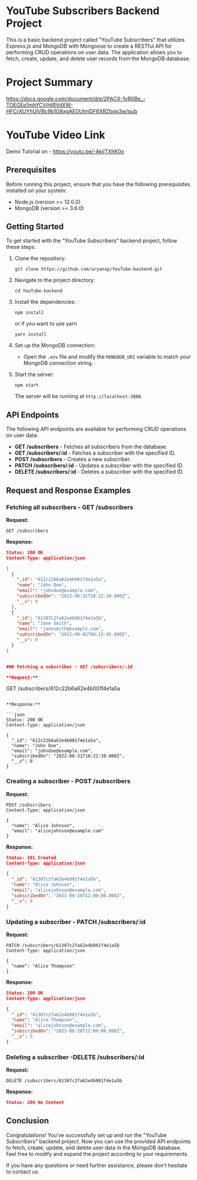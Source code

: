 # YouTube Subscribers Backend Project

This is a basic backend project called "YouTube Subscribers" that utilizes Express.js and MongoDB with Mongoose to create a RESTful API for performing CRUD operations on user data. The application allows you to fetch, create, update, and delete user records from the MongoDB database.

# Project Summary

https://docs.google.com/document/d/e/2PACX-1vR0Be_-TOEGEp1mhYCVjHjRVdXW-HFCrXUYhUIVBc9b1G8xgAEDUtmDF6XBZbqq3w/pub

# YouTube Video Link

Demo Tutorial on - https://youtu.be/-AkijTXhK0o

## Prerequisites

Before running this project, ensure that you have the following prerequisites installed on your system:

- Node.js (version >= 12.0.0)
- MongoDB (version >= 3.6.0)

## Getting Started

To get started with the "YouTube Subscribers" backend project, follow these steps:

1. Clone the repository:

   ````
   git clone https://github.com/aryanxp/YouTube-backend.git
   ````

2. Navigate to the project directory:

   ````
   cd YouTube-backend
   ````

3. Install the dependencies:

   ````
   npm install
   ````
   or if you want to use yarn
   
   ````
   yarn install
   ````

4. Set up the MongoDB connection:

   - Open the `.env` file and modify the `MONGODB_URI` variable to match your MongoDB connection string.

5. Start the server:

   ````
   npm start
   ````

   The server will be running at `http://localhost:3000`.


## API Endpoints

The following API endpoints are available for performing CRUD operations on user data:

- **GET /subscribers** - Fetches all subscribers from the database.
- **GET /subscribers/:id** - Fetches a subscriber with the specified ID.
- **POST /subscribers** - Creates a new subscriber.
- **PATCH /subscribers/:id** - Updates a subscriber with the specified ID.
- **DELETE /subscribers/:id** - Deletes a subscriber with the specified ID.

## Request and Response Examples

### Fetching all subscribers - GET /subscribers

**Request:**

```
GET /subscribers
```

**Response:**

```json
Status: 200 OK
Content-Type: application/json

[
  {
    "_id": "612c22b6a62e4b001f4e1a5a",
    "name": "John Doe",
    "email": "johndoe@example.com",
    "subscribedOn": "2022-08-31T10:22:30.000Z",
    "__v": 0
  },
  {
    "_id": "61307c2fa62e4b001f4e1a5b",
    "name": "Jane Smith",
    "email": "janesmith@example.com",
    "subscribedOn": "2022-09-02T08:15:45.000Z",
    "__v": 0
  }
]


### Fetching a subscriber - GET /subscribers/:id

**Request:**

```
GET /subscribers/612c22b6a62e4b001f4e1a5a
```

**Response:**

```json
Status: 200 OK
Content-Type: application/json

{
  "_id": "612c22b6a62e4b001f4e1a5a",
  "name": "John Doe",
  "email": "johndoe@example.com",
  "subscribedOn": "2022-08-31T10:22:30.000Z",
  "__v": 0
}
```

### Creating a subscriber - POST /subscribers

**Request:**

```
POST /subscribers
Content-Type: application/json

{
  "name": "Alice Johnson",
  "email": "alicejohnson@example.com"
}
```

**Response:**

```json
Status: 201 Created
Content-Type: application/json

{
  "_id": "61307c2fa62e4b001f4e1a5b",
  "name": "Alice Johnson",
  "email": "alicejohnson@example.com",
  "subscribedOn": "2023-08-28T12:00:00.000Z",
  "__v": 0
}
```

### Updating a subscriber - PATCH /subscribers/:id

**Request:**

```
PATCH /subscribers/61307c2fa62e4b001f4e1a5b
Content-Type: application/json

{
  "name": "Alice Thompson"
}
```

**Response:**

```json
Status: 200 OK
Content-Type: application/json

{
  "_id": "61307c2fa62e4b001f4e1a5b",
  "name": "Alice Thompson",
  "email": "alicejohnson@example.com",
  "subscribedOn": "2023-08-28T12:00:00.000Z",
  "__v": 0
}
```

### Deleting a subscriber -DELETE /subscribers/:id

**Request:**

```
DELETE /subscribers/61307c2fa62e4b001f4e1a5b
```

**Response:**

```json
Status: 204 No Content
```

## Conclusion

Congratulations! You've successfully set up and run the "YouTube Subscribers" backend project. Now you can use the provided API endpoints to fetch, create, update, and delete user data in the MongoDB database. Feel free to modify and expand the project according to your requirements.

If you have any questions or need further assistance, please don't hesitate to contact us.
